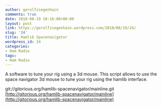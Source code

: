 ```yaml
---
author: gerolfziegenhain
comments: true
date: 2010-08-19 18:16:00+00:00
layout: post
link: https://gerolfziegenhain.wordpress.com/2010/08/19/24/
slug: '24'
title: Hamlib Spacenavigator
wordpress_id: 24
categories:
- Ham Radio
tags:
- Ham Radio
---
```


A software to tune your rig using a 3d mouse. This script allows to use the space navigator 3d mouse to tune your rig using the hamlib interface. 

git://gitorious.org/hamlib-spacenavigator/mainline.git
[http://gitorious.org/hamlib-spacenavigator/mainline](http://gitorious.org/hamlib-spacenavigator/mainline)
